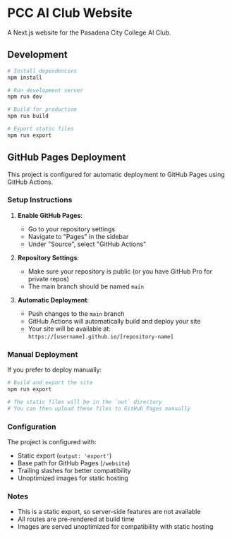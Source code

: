 # PCC AI Club Website

A Next.js website for the Pasadena City College AI Club.

## Development

```bash
# Install dependencies
npm install

# Run development server
npm run dev

# Build for production
npm run build

# Export static files
npm run export
```

## GitHub Pages Deployment

This project is configured for automatic deployment to GitHub Pages using GitHub Actions.

### Setup Instructions

1. **Enable GitHub Pages**:
   - Go to your repository settings
   - Navigate to "Pages" in the sidebar
   - Under "Source", select "GitHub Actions"

2. **Repository Settings**:
   - Make sure your repository is public (or you have GitHub Pro for private repos)
   - The main branch should be named `main`

3. **Automatic Deployment**:
   - Push changes to the `main` branch
   - GitHub Actions will automatically build and deploy your site
   - Your site will be available at: `https://[username].github.io/[repository-name]`

### Manual Deployment

If you prefer to deploy manually:

```bash
# Build and export the site
npm run export

# The static files will be in the `out` directory
# You can then upload these files to GitHub Pages manually
```

### Configuration

The project is configured with:
- Static export (`output: 'export'`)
- Base path for GitHub Pages (`/website`)
- Trailing slashes for better compatibility
- Unoptimized images for static hosting

### Notes

- This is a static export, so server-side features are not available
- All routes are pre-rendered at build time
- Images are served unoptimized for compatibility with static hosting 